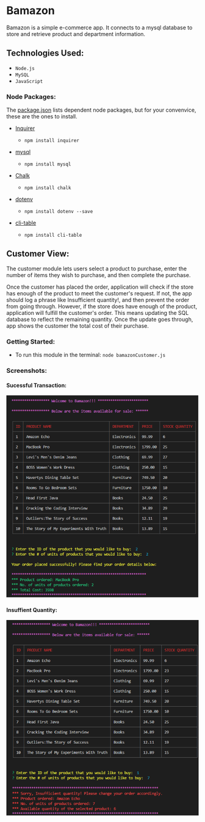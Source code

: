 # Bamazon

Bamazon is a simple e-commerce app. It connects to a mysql database to store and retrieve product and department information.

## Technologies Used:

* `Node.js`
* `MySQL`
* `JavaScript`

### Node Packages:

The [package.json](https://github.com/anishbnair/Bamazon/blob/master/package.json) lists dependent node packages, but for your convenvice, these are the ones to install.

* [Inquirer](https://www.npmjs.com/package/inquirer)
    - `npm install inquirer`

* [mysql](https://www.npmjs.com/package/mysql)
    - `npm install mysql`

* [Chalk](https://www.npmjs.com/package/chalk)
    - `npm install chalk`

* [dotenv](https://www.npmjs.com/package/dotenv)
    - `npm install dotenv --save`

* [cli-table](https://www.npmjs.com/package/cli-table)
    - `npm install cli-table`

## Customer View:

The customer module lets users select a product to purchase, enter the number of items they wish to purchase, and then complete the purchase.

Once the customer has placed the order, application will check if the store has enough of the product to meet the customer's request. If not, the app should log a phrase like Insufficient quantity!, and then prevent the order from going through. However, if the store does have enough of the product, application will fulfill the customer's order. This means updating the SQL database to reflect the remaining quantity. Once the update goes through, app shows the customer the total cost of their purchase.

### Getting Started:

* To run this module in the terminal:
`node bamazonCustomer.js`

### Screenshots:
#### Sucessful Transaction:
![Bamazon](/images/customerView_Success.png)
#### Insuffient Quantity:
![Bamazon](/images/customerView_Fail.png)